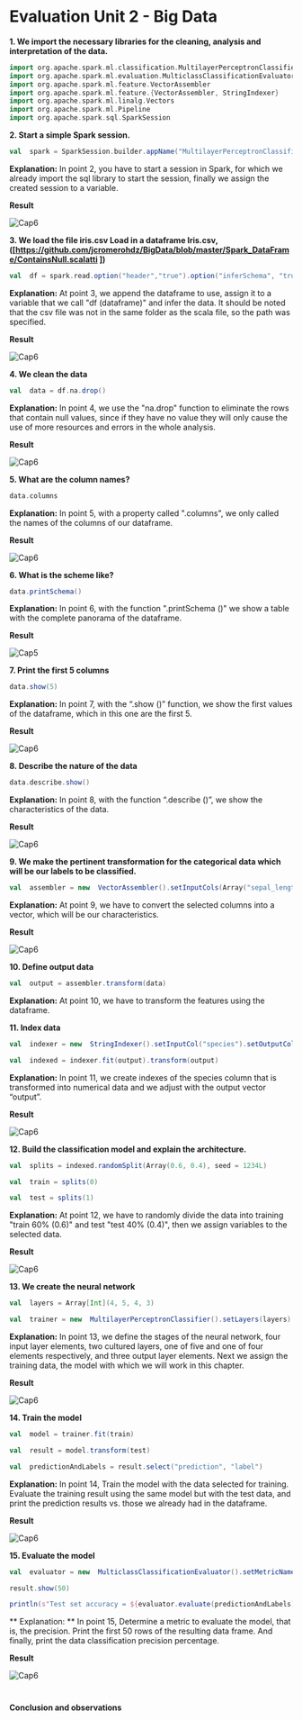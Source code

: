 
# Evaluation Unit 2 - Big Data

**1. We import the necessary libraries for the cleaning, analysis and interpretation of the data.**
```scala
import org.apache.spark.ml.classification.MultilayerPerceptronClassifier
import org.apache.spark.ml.evaluation.MulticlassClassificationEvaluator
import org.apache.spark.ml.feature.VectorAssembler
import org.apache.spark.ml.feature.{VectorAssembler, StringIndexer}
import org.apache.spark.ml.linalg.Vectors
import org.apache.spark.ml.Pipeline
import org.apache.spark.sql.SparkSession
```
**2. Start a simple Spark session.**
 ```scala 
val  spark = SparkSession.builder.appName("MultilayerPerceptronClassifierExample").getOrCreate()
```
**Explanation:** In point 2, you have to start a session in Spark, for which we already import the sql library to start the session, finally we assign the created session to a variable.

**Result**
<html><div><img src="https://external-content.duckduckgo.com/iu/?u=https%3A%2F%2Fhelp.turitop.com%2Fhc%2Farticle_attachments%2F360012747880%2Ferror.png&f=1&nofb=1" alt="Cap6"></div></html>



**3. We load the file iris.csv Load in a dataframe Iris.csv, ([https://github.com/jcromerohdz/BigData/blob/master/Spark_DataFrame/ContainsNull.scalatti ])**
```scala
val  df = spark.read.option("header","true").option("inferSchema", "true").format("csv").load("/home/js/Escritorio/examen/iris.csv")
```
**Explanation:** At point 3, we append the dataframe to use, assign it to a variable that we call "df (dataframe)" and infer the data. It should be noted that the csv file was not in the same folder as the scala file, so the path was specified.

**Result**
<html><div><img src="" alt="Cap6"></div></html>


**4. We clean the data**
```scala
val  data = df.na.drop()
```
**Explanation:** In point 4, we use the "na.drop" function to eliminate the rows that contain null values, since if they have no value they will only cause the use of more resources and errors in the whole analysis.

**Result**
<html><div><img <html><div><img src="" alt="Cap6"></div></html>



**5. What are the column names?**
```scala 
data.columns
```
**Explanation:** In point 5, with a property called ".columns", we only called the names of the columns of our dataframe.

**Result**
<html><div><img src="" alt="Cap6"></div></html>



**6. What is the scheme like?**
```scala
data.printSchema()
```
**Explanation:** In point 6, with the function ".printSchema ()" we show a table with the complete panorama of the dataframe.

**Result**
<html><div><img src="" alt="Cap5"></div></html>



**7. Print the first 5 columns**
```scala
data.show(5)
```
 **Explanation:** In point 7, with the “.show ()” function, we show the first values ​​of the dataframe, which in this one are the first 5.

**Result**
<html><div><img src="" alt="Cap6"></div></html>



**8. Describe the nature of the data**
```scala
data.describe.show()
```
**Explanation:** In point 8, with the function “.describe ()”, we show the characteristics of the data.

**Result**
<html><div><img src="" alt="Cap6"></div></html>



**9. We make the pertinent transformation for the categorical data which will be our labels to be classified.**
```scala
val  assembler = new  VectorAssembler().setInputCols(Array("sepal_length","sepal_width","petal_length","petal_width")).setOutputCol("features")
```
**Explanation:** At point 9, we have to convert the selected columns into a vector, which will be our characteristics.

**Result**
<html><div><img src="" alt="Cap6"></div></html>



**10. Define output data**
```scala
val  output = assembler.transform(data)
```
**Explanation:** At point 10, we have to transform the features using the dataframe.


**11. Index data**
```scala
val  indexer = new  StringIndexer().setInputCol("species").setOutputCol("label")

val  indexed = indexer.fit(output).transform(output)
```
**Explanation:** In point 11, we create indexes of the species column that is transformed into numerical data and we adjust with the output vector “output”.

**Result**
<html><div><img src="" alt="Cap6"></div></html>



**12. Build the classification model and explain the architecture.**

```scala
val  splits = indexed.randomSplit(Array(0.6, 0.4), seed = 1234L)

val  train = splits(0)

val  test = splits(1)
```
**Explanation:** At point 12, we have to randomly divide the data into training "train 60% (0.6)" and test "test 40% (0.4)", then we assign variables to the selected data.

**Result**
<html><div><img src="" alt="Cap6"></div></html>



**13. We create the neural network**
```scala
val  layers = Array[Int](4, 5, 4, 3)

val  trainer = new  MultilayerPerceptronClassifier().setLayers(layers).setBlockSize(128).setSeed(1234L).setMaxIter(100)
```
**Explanation:** In point 13, we define the stages of the neural network, four input layer elements, two cultured layers, one of five and one of four elements respectively, and three output layer elements. Next we assign the training data, the model with which we will work in this chapter.

**Result**
<html><div><img src="" alt="Cap6"></div></html>



**14. Train the model**
```scala
val  model = trainer.fit(train)

val  result = model.transform(test)

val  predictionAndLabels = result.select("prediction", "label")
```
**Explanation:** In point 14, Train the model with the data selected for training. Evaluate the training result using the same model but with the test data, and print the prediction results vs. those we already had in the dataframe.

**Result**
<html><div><img src="" alt="Cap6"></div></html>



**15. Evaluate the model**
```scala
val  evaluator = new  MulticlassClassificationEvaluator().setMetricName("accuracy")

result.show(50)

println(s"Test set accuracy = ${evaluator.evaluate(predictionAndLabels)}")
```
** Explanation: ** In point 15, Determine a metric to evaluate the model, that is, the precision. Print the first 50 rows of the resulting data frame. And finally, print the data classification precision percentage.

**Result**
<html><div><img src="" alt="Cap6"></div></html>

#
**Conclusion and observations**
